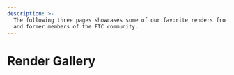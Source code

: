 ```yaml
---
description: >-
  The following three pages showcases some of our favorite renders from current
  and former members of the FTC community.
---
```


# Render Gallery

